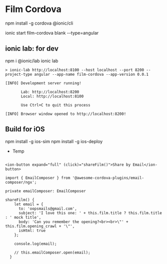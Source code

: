 # Film Cordova


npm install -g cordova @ionic/cli
	
ionic start film-cordova blank --type=angular


## ionic lab: for dev

npm i @ionic/lab
ionic lab

```
> ionic-lab http://localhost:8100 --host localhost --port 8200 --project-type angular --app-name film-cordova --app-version 0.0.1

[INFO] Development server running!
       
       Lab: http://localhost:8200
       Local: http://localhost:8100
       
       Use Ctrl+C to quit this process

[INFO] Browser window opened to http://localhost:8200!

```

## Build for iOS

npm install -g ios-sim
npm install -g ios-deploy





- Temp

```

<ion-button expand="full" (click)="shareFilm()">Share by Email</ion-button>

import { EmailComposer } from '@awesome-cordova-plugins/email-composer/ngx';

private emailComposer: EmailComposer

shareFilm() {
    let email = {
      to: 'oopsmails@gmail.com',
      subject: 'I love this one: ' + this.film.title ? this.film.title : ' mock title',
      body: 'Can you remember the opening?<br><br>\"' + this.film.opening_crawl + '\"',
      isHtml: true
    };

    console.log(email);
 
    // this.emailComposer.open(email);
  }



```

